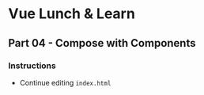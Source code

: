 # Vue Lunch & Learn

## Part 04 - Compose with Components

### Instructions

* Continue editing `index.html`
